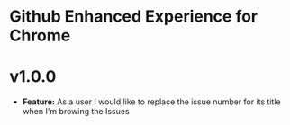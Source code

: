 # Github Enhanced Experience for Chrome

v1.0.0
==========
* __Feature:__ As a user I would like to replace the issue number for its title when I'm browing the Issues